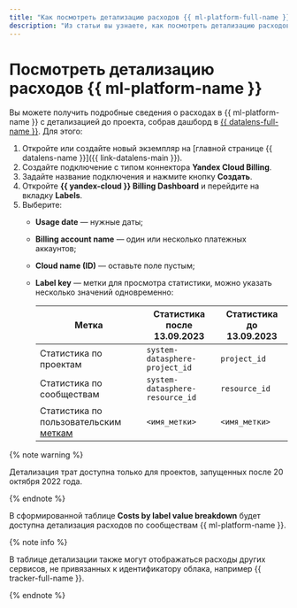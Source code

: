 ```yaml
---
title: "Как посмотреть детализацию расходов {{ ml-platform-full-name }}"
description: "Из статьи вы узнаете, как посмотреть детализацию расходов {{ ml-platform-name }}." 
---
```


# Посмотреть детализацию расходов {{ ml-platform-name }}

Вы можете получить подробные сведения о расходах в {{ ml-platform-name }} с детализацией до проекта, собрав дашборд в [{{ datalens-full-name }}](../../../datalens/). Для этого:

1. Откройте или создайте новый экземпляр на [главной странице {{ datalens-name }}]({{ link-datalens-main }}). 
1. Создайте подключение с типом коннектора **Yandex Cloud Billing**.
1. Задайте название подключения и нажмите кнопку **Создать**.
1. Откройте **{{ yandex-cloud }} Billing Dashboard** и перейдите на вкладку **Labels**.
1. Выберите: 
   * **Usage date** — нужные даты;
   * **Billing account name** — один или несколько платежных аккаунтов;
   * **Cloud name (ID)** — оставьте поле пустым;
   * **Label key** — метки для просмотра статистики, можно указать несколько значений одновременно:
   
     | Метка | Статистика после 13.09.2023 | Статистика до 13.09.2023 |
     | --- | ---| ---|
     | Статистика по проектам | `system-datasphere-project_id` | `project_id` |
     | Статистика по сообществам | `system-datasphere-resource_id` | `resource_id` |
     | Статистика по пользовательским [меткам](../../../resource-manager/concepts/labels.md) | `<имя_метки>` | `<имя_метки>` | 

{% note warning %}

Детализация трат доступна только для проектов, запущенных после 20 октября 2022 года.

{% endnote %}

В сформированной таблице **Costs by label value breakdown** будет доступна детализация расходов по сообществам {{ ml-platform-name }}.

{% note info %}

В таблице детализации также могут отображаться расходы других сервисов, не привязанных к идентификатору облака, например {{ tracker-full-name }}.

{% endnote %}